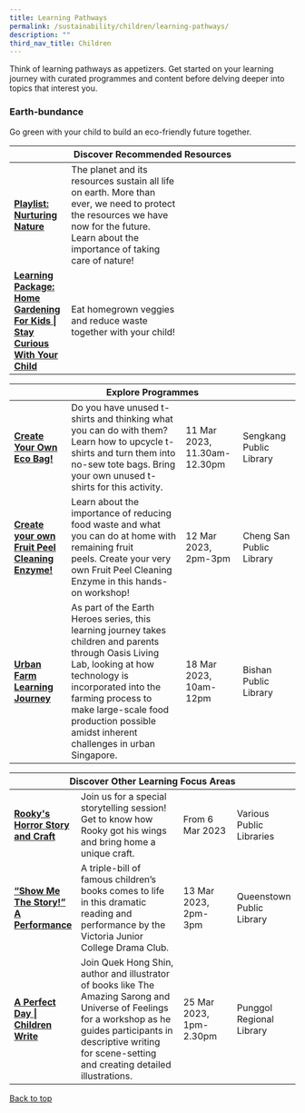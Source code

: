 ```yaml
---
title: Learning Pathways
permalink: /sustainability/children/learning-pathways/
description: ""
third_nav_title: Children
---
```

<style type="text/css">
/* Links */
.content a { color: #322987; }
.content a:focus,
.content a:hover { color: #28216c; }

/* Button Outline */
.bp-button { padding-left: 1.5rem; padding-right: 1.5rem; }
.bp-button.is-primary-outline { border: 1px solid #322987; color: #322987; background-color: transparent; text-decoration: none; }
.bp-button.is-primary-outline:focus,
.bp-button.is-primary-outline:hover { border: 1px solid #322987; color: #cff2e8; background-color: #322987; text-decoration: none; }

/* Responsive Iframe */
.responsive-iframe { position: absolute; top: 0; left: 0; bottom: 0; right: 0; width: 100%; height: 100%; }
.responsive-iframe-container { position: relative; overflow: hidden; width: 100%; }
.responsive-iframe-container.ratio-16by9 { padding-top: 56.25%; }
.responsive-iframe-container.ratio-4by3 { padding-top: 75%; }
.responsive-iframe-container.ratio-3by2 { padding-top: 66.66%; }
.responsive-iframe-container.ratio-1by1 { padding-top: 100%; }
</style>
Think of learning pathways as appetizers. Get started on your learning journey with curated programmes and content before delving deeper into topics that interest you.

<h3><b>Earth-bundance</b></h3>
Go green with your child to build an eco-friendly future together.
<div class="horizontal-scroll margin--bottom--lg">
  <table class="generic-table">
    <thead>
      <tr>
        <th colspan="4" class="is-uppercase has-weight-normal">Discover Recommended Resources</th>
      </tr>
    </thead>
    <tbody>
      <tr>
        <td style="width: 20%;"><a href="/sustainability/children/content" target="_blank"><b> Playlist:<br>Nurturing Nature</b></a></td>
        <td style="width: 40%;">The planet and its resources sustain all life on earth. More than ever, we need to protect the resources we have now for the future. Learn about the importance of taking care of nature!</td>
        <td style="width: 20%;"> </td>
        <td style="width: 20%;"> </td>
      </tr>
      <tr>
        <td><a href="https://childrenandteens.nlb.gov.sg/diy-resources/primary-school-resources/permalink#home-gardening-for-kids" target="_blank"><b> Learning Package:<br>Home Gardening For Kids | Stay Curious With Your Child</b></a></td>
        <td>Eat homegrown veggies and reduce waste together with your child!</td>
        <td></td>
        <td></td>
      </tr>
    </tbody>
  </table>
</div>

<div class="horizontal-scroll margin--bottom--lg">
  <table class="generic-table">
    <thead>
      <tr>
        <th colspan="4" class="is-uppercase has-weight-normal">Explore Programmes</th>
      </tr>
    </thead>
    <tbody>
						<tr>
         <td style="width: 20%;"><a href="https://www.eventbrite.sg/e/create-your-own-eco-bag-tickets-540800778687?aff=odcleoeventsincollection" target="_blank"><b>Create Your Own Eco Bag!</b></a></td>
        <td style="width: 40%;">Do you have unused t-shirts and thinking what you can do with them? Learn how to upcycle t-shirts and turn them into no-sew tote bags. Bring your own unused t-shirts for this activity.
</td>
        <td style="width: 20%;">11 Mar 2023, 11.30am-12.30pm</td>
        <td style="width: 20%;">Sengkang Public Library</td>
			</tr>
									<tr>
         <td style="width: 20%;"><a href="https://www.eventbrite.sg/e/create-your-own-fruit-peel-cleaning-enzyme-cheng-san-public-library-tickets-557588280557?aff=odcleoeventsincollection" target="_blank"><b> Create your own Fruit Peel Cleaning Enzyme!</b></a></td>
        <td style="width: 40%;">Learn about the importance of reducing food waste and what you can do at home with remaining fruit peels. Create your very own Fruit Peel Cleaning Enzyme in this hands-on workshop!
</td>
        <td style="width: 20%;">12 Mar 2023, 2pm-3pm</td>
        <td style="width: 20%;">Cheng San Public Library</td>
			</tr>
									<tr>
         <td style="width: 20%;"><a href="https://www.eventbrite.sg/e/urban-farm-learning-journey-4-12-years-old-tickets-550090865587?aff=odcleoeventsincollection" target="_blank"><b>Urban Farm Learning Journey</b></a></td>
        <td style="width: 40%;">As part of the Earth Heroes series, this learning journey takes children and parents through Oasis Living Lab, looking at how technology is incorporated into the farming process to make large-scale food production possible amidst inherent challenges in urban Singapore.
</td>
        <td style="width: 20%;">18 Mar 2023, 10am-12pm</td>
        <td style="width: 20%;">Bishan Public Library</td>
			</tr>
    </tbody>
  </table>
</div>

<div class="horizontal-scroll margin--bottom--lg">
  <table class="generic-table">
    <thead>
      <tr>
        <th colspan="4" class="is-uppercase has-weight-normal">Discover Other Learning Focus Areas</th>
      </tr>
    </thead>
    <tbody>
			<tr>
        <td style="width: 20%;"><a href="https://www.eventbrite.sg/cc/programmes-on-storytelling-127929?aff=odclrlmctfte" target="_blank"><b> Rooky's Horror Story and Craft</b></a></td>
        <td style="width: 40%;">Join us for a special storytelling session! Get to know how Rooky got his wings and bring home a unique craft.</td>
        <td style="width: 20%;">From 6 Mar 2023</td>
        <td style="width: 20%;">Various Public Libraries</td>
      </tr>
			<tr>
         <td style="width: 20%;"><a href="https://www.eventbrite.sg/e/show-me-the-story-a-performance-by-victoria-junior-college-drama-club-registration-540898250227?aff=odcleoeventsincollection" target="_blank"><b>“Show Me The Story!” A Performance</b></a></td>
        <td style="width: 40%;">A triple-bill of famous children’s books comes to life in this dramatic reading and performance by the Victoria Junior College Drama Club.
</td>
        <td style="width: 20%;">13 Mar 2023, 2pm-3pm</td>
        <td style="width: 20%;">Queenstown Public Library</td>
			</tr>
			<tr>
         <td style="width: 20%;"><a href="https://www.eventbrite.sg/e/a-perfect-day-children-write-tickets-550107665837?aff=odcleoeventsincollection" target="_blank"><b>A Perfect Day | Children Write</b></a></td>
        <td style="width: 40%;">Join Quek Hong Shin, author and illustrator of books like The Amazing Sarong and Universe of Feelings for a workshop as he guides participants in descriptive writing for scene-setting and creating detailed illustrations.
</td>
        <td style="width: 20%;">25 Mar 2023, 1pm-2.30pm</td>
        <td style="width: 20%;">Punggol Regional  Library</td>
			</tr>
			     </tbody>
  </table>
</div>

<p class="has-text-right margin--top--xl"><a href="#main-content">Back to top</a></p>